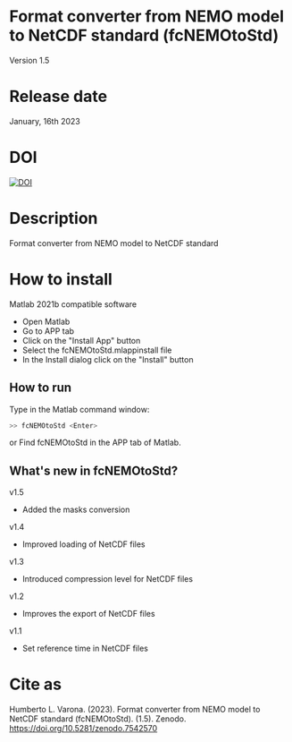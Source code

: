 # Format converter from NEMO model to NetCDF standard (fcNEMOtoStd)

Version 1.5

# Release date

January, 16th 2023

# DOI

[![DOI](https://zenodo.org/badge/DOI/10.5281/zenodo.7542570.svg)](https://doi.org/10.5281/zenodo.7542570)

# Description

Format converter from NEMO model to NetCDF standard

# How to install

Matlab 2021b compatible software

- Open Matlab
- Go to APP tab
- Click on the "Install App" button
- Select the fcNEMOtoStd.mlappinstall file
- In the Install dialog click on the "Install" button

## How to run

Type in the Matlab command window:

```sh
>> fcNEMOtoStd <Enter>
```
or Find fcNEMOtoStd in the APP tab of Matlab.

## What's new in fcNEMOtoStd?

v1.5

- Added the masks conversion

v1.4

- Improved loading of NetCDF files

v1.3

- Introduced compression level for NetCDF files

v1.2

- Improves the export of NetCDF files

v1.1

- Set reference time in NetCDF files  

# Cite as

Humberto L. Varona. (2023). Format converter from NEMO model to NetCDF standard (fcNEMOtoStd). (1.5). Zenodo. https://doi.org/10.5281/zenodo.7542570
